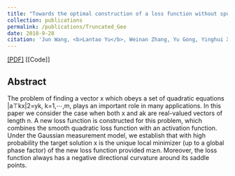 ```yaml
---
title: "Towards the optimal construction of a loss function without spurious local minima for solving quadratic equations"
collection: publications
permalink: /publications/Truncated_Geo
date: 2018-9-28
citation: 'Jun Wang, <b>Lantao Yu</b>, Weinan Zhang, Yu Gong, Yinghui Xu, Benyou Wang, Peng Zhang and Dell Zhang. <i>The 40th International ACM SIGIR Conference on Research and Development in Information Retrieval.</i> <b>SIGIR 2017.</b> <b> <span style="color:red">Best Paper Award Honorable Mention</span> </b>'
---  
```

[[PDF]](https://arxiv.org/abs/1809.10520)  [[Code]]


## Abstract
The problem of finding a vector x which obeys a set of quadratic equations |a⊤kx|2=yk, k=1,⋯,m, plays an important role in many applications. In this paper we consider the case when both x and ak are real-valued vectors of length n. A new loss function is constructed for this problem, which combines the smooth quadratic loss function with an activation function. Under the Gaussian measurement model, we establish that with high probability the target solution x is the unique local minimizer (up to a global phase factor) of the new loss function provided m≳n. Moreover, the loss function always has a negative directional curvature around its saddle points.

